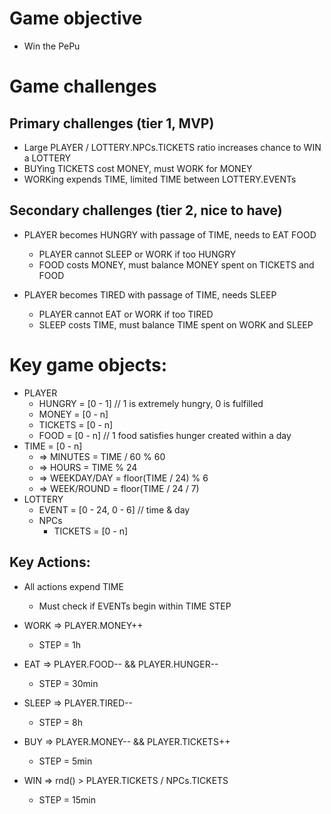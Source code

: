 # Game objective

- Win the PePu

# Game challenges

## Primary challenges (tier 1, MVP)

- Large PLAYER / LOTTERY.NPCs.TICKETS ratio increases chance to WIN a LOTTERY
- BUYing TICKETS cost MONEY, must WORK for MONEY
- WORKing expends TIME, limited TIME between LOTTERY.EVENTs

## Secondary challenges (tier 2, nice to have)
- PLAYER becomes HUNGRY with passage of TIME, needs to EAT FOOD
    - PLAYER cannot SLEEP or WORK if too HUNGRY
    - FOOD costs MONEY, must balance MONEY spent on TICKETS and FOOD

- PLAYER becomes TIRED with passage of TIME, needs SLEEP
    - PLAYER cannot EAT or WORK if too TIRED
    - SLEEP costs TIME, must balance TIME spent on WORK and SLEEP

# Key game objects:
- PLAYER
    - HUNGRY = [0 - 1] // 1 is extremely hungry, 0 is fulfilled
    - MONEY = [0 - n]
    - TICKETS = [0 - n]
    - FOOD = [0 - n] // 1 food satisfies hunger created within a day
- TIME = [0 - n]
    - => MINUTES = TIME / 60 % 60
    - => HOURS = TIME % 24
    - => WEEKDAY/DAY = floor(TIME / 24) % 6
    - => WEEK/ROUND = floor(TIME / 24 / 7)
- LOTTERY
    - EVENT = [0 - 24, 0 - 6] // time & day
    - NPCs
        - TICKETS = [0 - n]

## Key Actions:
- All actions expend TIME
    - Must check if EVENTs begin within TIME STEP

- WORK => PLAYER.MONEY++
    - STEP = 1h
- EAT => PLAYER.FOOD-- && PLAYER.HUNGER--
    - STEP = 30min
- SLEEP => PLAYER.TIRED--
    - STEP = 8h
- BUY => PLAYER.MONEY-- && PLAYER.TICKETS++
    - STEP = 5min
- WIN => rnd() > PLAYER.TICKETS / NPCs.TICKETS
    - STEP = 15min

